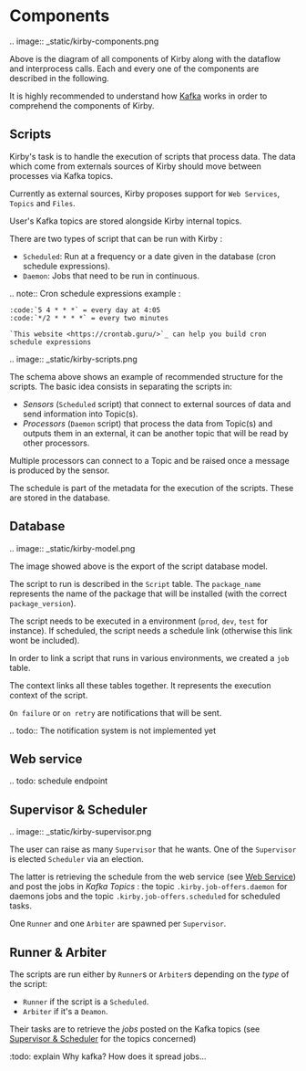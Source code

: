 # Components

.. image:: _static/kirby-components.png

Above is the diagram of all components of Kirby along with the dataflow and interprocess calls. Each and every one of
the components are described in the following.

It is highly recommended to understand how [Kafka](https://kafka.apache.org/) works in order to comprehend the components
of Kirby.

## Scripts

Kirby's task is to handle the execution of scripts that process data. 
The data which come from externals sources of Kirby should move between processes via Kafka topics. 

Currently as external sources, Kirby proposes support for `Web Services`,  `Topics` and `Files`.

User's Kafka topics are stored alongside  Kirby internal topics.

There are two types of script that can be run with Kirby : 
- `Scheduled`: Run at a frequency or a date given in the database (cron schedule expressions).
- `Daemon`: Jobs that need to be run in continuous.

.. note:: Cron schedule expressions example :

    :code:`5 4 * * *` = every day at 4:05
    :code:`*/2 * * * *` = every two minutes
    
    `This website <https://crontab.guru/>`_ can help you build cron schedule expressions

.. image:: _static/kirby-scripts.png

The schema above shows an example of recommended structure for the scripts. 
The basic idea consists in separating the scripts in:
- *Sensors* (`Scheduled` script) that connect to external sources of data and send information into Topic(s).
- *Processors* (`Daemon` script) that process the data from Topic(s) and outputs them in an external, 
it can be another topic that will be read by other processors.

Multiple processors can connect to a Topic and be raised once a message is produced by the sensor.

The schedule is part of the metadata for the execution of the scripts. These are stored in the 
database.

## Database

.. image:: _static/kirby-model.png

The image showed above is the export of the script database model.

The script to run is described in the `Script` table. The `package_name` represents the name of
the package that will be installed (with the correct `package_version`).

The script needs to be executed in a environment (`prod`, `dev`, `test` for instance).
If scheduled, the script needs a schedule link (otherwise this link wont be included).

In order to link a script that runs in various environments, we created a `job` table.

The context links all these tables together. It represents the execution context of 
the script.

`On failure` or `on retry` are notifications that will be sent.

.. todo:: The notification system is not implemented yet


## Web service


.. todo: schedule endpoint


## Supervisor & Scheduler

.. image:: _static/kirby-supervisor.png

The user can raise as many `Supervisor` that he wants. One of the `Supervisor` is elected `Scheduler` via an election.

The latter is retrieving the schedule from the web service (see [Web Service](#id1)) and post the jobs 
in *Kafka Topics* : the topic `.kirby.job-offers.daemon` for daemons jobs  and the topic `.kirby.job-offers.scheduled` 
for scheduled tasks.



One `Runner` and one `Arbiter` are spawned per `Supervisor`.


## Runner & Arbiter

The scripts are run either by `Runner`s or `Arbiter`s depending on the *type* 
of the script: 
- `Runner` if the script is a `Scheduled`.
- `Arbiter` if it's a `Deamon`.

Their tasks are to retrieve the *jobs* posted on the Kafka topics (see [Supervisor & Scheduler](#supervisor--scheduler) 
for the topics concerned) 

:todo: explain Why kafka? How does it spread jobs... 
